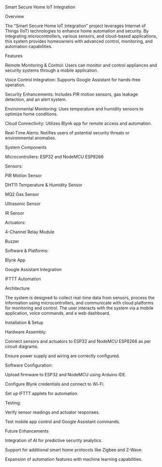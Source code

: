 Smart Secure Home IoT Integration

Overview

The "Smart Secure Home IoT Integration" project leverages Internet of Things (IoT) technologies to enhance home automation and security. By integrating microcontrollers, various sensors, and cloud-based applications, this system provides homeowners with advanced control, monitoring, and automation capabilities.

Features

Remote Monitoring & Control: Users can monitor and control appliances and security systems through a mobile application.

Voice Control Integration: Supports Google Assistant for hands-free operation.

Security Enhancements: Includes PIR motion sensors, gas leakage detection, and an alert system.

Environmental Monitoring: Uses temperature and humidity sensors to optimize home conditions.

Cloud Connectivity: Utilizes Blynk app for remote access and automation.

Real-Time Alerts: Notifies users of potential security threats or environmental anomalies.

System Components

Microcontrollers: ESP32 and NodeMCU ESP8266

Sensors:

PIR Motion Sensor

DHT11 Temperature & Humidity Sensor

MQ2 Gas Sensor

Ultrasonic Sensor

IR Sensor

Actuators:

4-Channel Relay Module

Buzzer

Software & Platforms:

Blynk App

Google Assistant Integration

IFTTT Automation

Architecture

The system is designed to collect real-time data from sensors, process the information using microcontrollers, and communicate with cloud platforms for monitoring and control. The user interacts with the system via a mobile application, voice commands, and a web dashboard.

Installation & Setup

Hardware Assembly:

Connect sensors and actuators to ESP32 and NodeMCU ESP8266 as per circuit diagrams.

Ensure power supply and wiring are correctly configured.

Software Configuration:

Upload firmware to ESP32 and NodeMCU using Arduino IDE.

Configure Blynk credentials and connect to Wi-Fi.

Set up IFTTT applets for automation.

Testing:

Verify sensor readings and actuator responses.

Test mobile app control and Google Assistant commands.

Future Enhancements

Integration of AI for predictive security analytics.

Support for additional smart home protocols like Zigbee and Z-Wave.

Expansion of automation features with machine learning capabilities.
